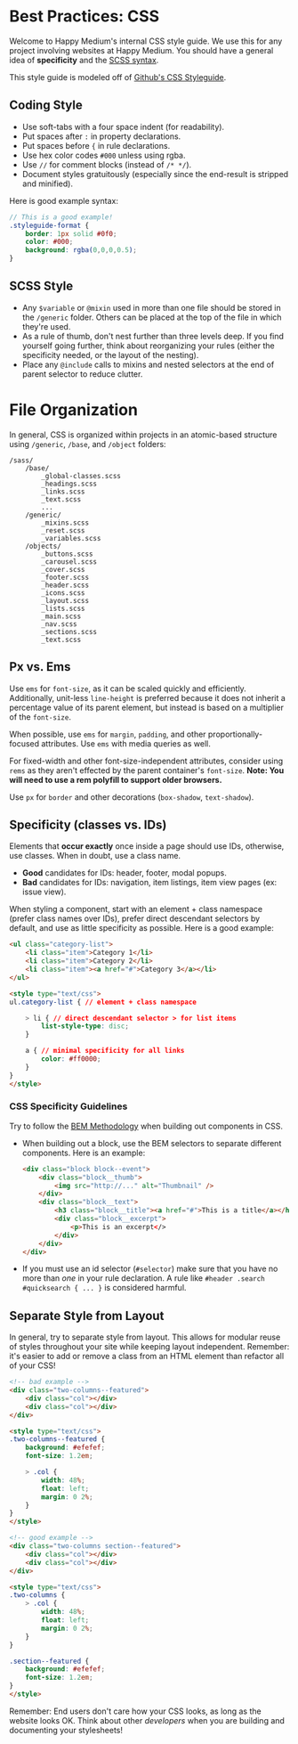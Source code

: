 # Best Practices: CSS

Welcome to Happy Medium's internal CSS style guide. We use this for any project involving websites at Happy Medium. You should have a general idea of **specificity** and the [SCSS syntax](http://sass-lang.com/).

This style guide is modeled off of [Github's CSS Styleguide](https://github.com/styleguide/css).

## Coding Style

* Use soft-tabs with a four space indent (for readability).
* Put spaces after `:` in property declarations.
* Put spaces before `{` in rule declarations.
* Use hex color codes `#000` unless using rgba.
* Use `//` for comment blocks (instead of `/* */`).
* Document styles gratuitously (especially since the end-result is stripped and minified).

Here is good example syntax:

```scss
// This is a good example!
.styleguide-format {
	border: 1px solid #0f0;
	color: #000;
	background: rgba(0,0,0,0.5);
}
```

## SCSS Style

* Any `$variable` or `@mixin` used in more than one file should be stored in the `/generic` folder. Others can be placed at the top of the file in which they're used.
* As a rule of thumb, don't nest further than three levels deep. If you find yourself going further, think about reorganizing your rules (either the specificity needed, or the layout of the nesting).
* Place any `@include` calls to mixins and nested selectors at the end of parent selector to reduce clutter.

# File Organization

In general, CSS is organized within projects in an atomic-based structure using `/generic`, `/base`, and `/object` folders:

```
/sass/
	/base/
		_global-classes.scss
		_headings.scss
		_links.scss
		_text.scss
		...
	/generic/
		_mixins.scss
		_reset.scss
		_variables.scss
	/objects/
		_buttons.scss
		_carousel.scss
		_cover.scss
		_footer.scss
		_header.scss
		_icons.scss
		_layout.scss
		_lists.scss
		_main.scss
		_nav.scss
		_sections.scss
		_text.scss
```

## Px vs. Ems

Use `ems` for `font-size`, as it can be scaled quickly and efficiently. Additionally, unit-less `line-height` is preferred because it does not inherit a percentage value of its parent element, but instead is based on a multiplier of the `font-size`.

When possible, use `ems` for `margin`, `padding`, and other proportionally-focused attributes. Use `ems` with media queries as well.

For fixed-width and other font-size-independent attributes, consider using `rems` as they aren't effected by the parent container's `font-size`. __Note: You will need to use a rem polyfill to support older browsers.__

Use `px` for `border` and other decorations (`box-shadow`, `text-shadow`).

## Specificity (classes vs. IDs)

Elements that **occur exactly** once inside a page should use IDs, otherwise, use classes. When in doubt, use a class name.

* **Good** candidates for IDs: header, footer, modal popups.
* **Bad** candidates for IDs: navigation, item listings, item view pages (ex: issue view).

When styling a component, start with an element + class namespace (prefer class names over IDs), prefer direct descendant selectors by default, and use as little specificity as possible. Here is a good example:

```html
<ul class="category-list">
	<li class="item">Category 1</li>
	<li class="item">Category 2</li>
	<li class="item"><a href="#">Category 3</a></li>
</ul>

<style type="text/css">
ul.category-list { // element + class namespace

	> li { // direct descendant selector > for list items
		list-style-type: disc;
	}

	a { // minimal specificity for all links
		color: #ff0000;
	}
}
</style>
```

### CSS Specificity Guidelines

Try to follow the [BEM Methodology](http://csswizardry.com/2013/01/mindbemding-getting-your-head-round-bem-syntax/) when building out components in CSS.

* When building out a block, use the BEM selectors to separate different components. Here is an example:

    ```html
	<div class="block block--event">
		<div class="block__thumb">
			<img src="http://..." alt="Thumbnail" />
		</div>
		<div class="block__text">
			<h3 class="block__title"><a href="#">This is a title</a></h3>
			<div class="block__excerpt">
				<p>This is an excerpt</>
			</div>
		</div>
	</div>
	```

* If you must use an id selector (`#selector`) make sure that you have no more than _one_ in your rule declaration. A rule like `#header .search #quicksearch { ... }` is considered harmful.

## Separate Style from Layout

In general, try to separate style from layout. This allows for modular reuse of styles throughout your site while keeping layout independent. Remember: it's easier to add or remove a class from an HTML element than refactor all of your CSS!

```html
<!-- bad example -->
<div class="two-columns--featured">
	<div class="col"></div>
	<div class="col"></div>
</div>

<style type="text/css">
.two-columns--featured {
	background: #efefef;
	font-size: 1.2em;

	> .col {
		width: 48%;
		float: left;
		margin: 0 2%;
	}
}
</style>

<!-- good example -->
<div class="two-columns section--featured">
	<div class="col"></div>
	<div class="col"></div>
</div>

<style type="text/css">
.two-columns {
	> .col {
		width: 48%;
		float: left;
		margin: 0 2%;
	}
}

.section--featured {
	background: #efefef;
	font-size: 1.2em;
}
</style>
```

Remember: End users don't care how your CSS looks, as long as the website looks OK. Think about other _developers_ when you are building and documenting your stylesheets!
